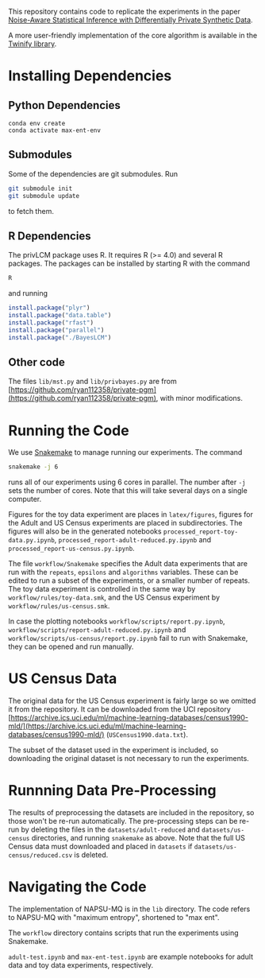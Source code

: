This repository contains code to replicate the experiments in the paper
[Noise-Aware Statistical Inference with Differentially Private Synthetic Data](https://arxiv.org/abs/2205.14485).

A more user-friendly implementation of the core algorithm is available in 
the 
[Twinify library](https://github.com/DPBayes/twinify).

# Installing Dependencies

## Python Dependencies
```
conda env create
conda activate max-ent-env
```

## Submodules

Some of the dependencies are git submodules. Run 
```bash
git submodule init
git submodule update
```
to fetch them.

## R Dependencies
The privLCM package uses R. It requires R (>= 4.0) and 
several R packages. The packages can be installed by starting 
R with the command 
```bash
R
```
and running
```R
install.package("plyr")
install.package("data.table")
install.package("rfast")
install.package("parallel")
install.package("./BayesLCM")
```

## Other code
The files `lib/mst.py` and `lib/privbayes.py` are from 
[https://github.com/ryan112358/private-pgm](https://github.com/ryan112358/private-pgm), 
with minor modifications.

# Running the Code

We use [Snakemake](https://snakemake.readthedocs.io/en/stable/)
to manage running our experiments. The command 
```bash
snakemake -j 6
```
runs all of our experiments using 6 cores in parallel. The 
number after `-j` sets the number of cores. Note that this 
will take several days on a single computer.

Figures for the toy data experiment are places in 
`latex/figures`, figures for the Adult and US Census experiments are 
placed in subdirectories. The figures 
will also be in the generated notebooks 
`processed_report-toy-data.py.ipynb`,
`processed_report-adult-reduced.py.ipynb`
and `processed_report-us-census.py.ipynb`.

The file `workflow/Snakemake` specifies the Adult data 
experiments that 
are run with the `repeats`, `epsilons` and `algorithms` 
variables. These can be edited to run a subset of the experiments,
or a smaller number of repeats. The toy data experiment is 
controlled in the same way by `workflow/rules/toy-data.smk`,
and the US Census experiment by `workflow/rules/us-census.smk`.

In case the plotting notebooks
`workflow/scripts/report.py.ipynb`, `workflow/scripts/report-adult-reduced.py.ipynb` 
and `workflow/scripts/us-census/report.py.ipynb` fail to run with Snakemake, 
they can be opened and run manually.

# US Census Data

The original data for the US Census experiment is fairly large
so we omitted it from the repository. It can be downloaded from 
the UCI repository
[https://archive.ics.uci.edu/ml/machine-learning-databases/census1990-mld/](https://archive.ics.uci.edu/ml/machine-learning-databases/census1990-mld/) (`USCensus1990.data.txt`).

The subset of the dataset used in the experiment is included,
so downloading the original dataset is not necessary to run 
the experiments.

# Runnning Data Pre-Processing

The results of preprocessing the datasets are included in the repository,
so those won't be re-run automatically. The pre-processing steps can be re-run 
by deleting the files in the `datasets/adult-reduced` and `datasets/us-census`
directories, and running `snakemake` as above. Note that the full US Census 
data must downloaded and placed in `datasets` if 
`datasets/us-census/reduced.csv` is deleted.

# Navigating the Code

The implementation of NAPSU-MQ is in the `lib` directory.
The code refers to NAPSU-MQ with "maximum entropy", shortened to 
"max ent".

The `workflow` directory contains scripts that run the experiments
using Snakemake.

`adult-test.ipynb` and `max-ent-test.ipynb` are example notebooks 
for adult data and toy data experiments, respectively.